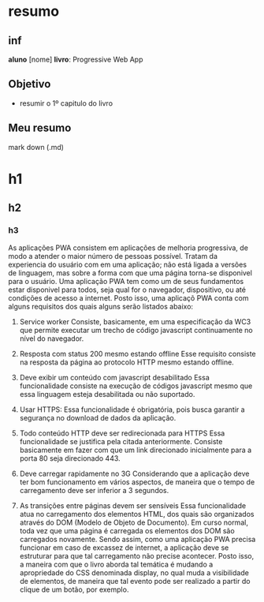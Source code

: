 # resumo
## inf
**aluno** [nome]
**livro**: Progressive Web App
## Objetivo 
- resumir o 1º capitulo do livro 
## Meu resumo 

mark down (.md)
# h1
## h2 
### h3 


As aplicações PWA consistem em aplicações de melhoria progressiva, de modo a atender o maior número de pessoas possível. Tratam da experiencia do usuário com em uma aplicação; não está ligada a versões de linguagem, mas sobre a forma com que uma página torna-se disponivel para o usuário. 
Uma aplicação PWA tem como um de seus fundamentos estar disponivel para todos, seja qual for o navegador, dispositivo, ou até condições de acesso a internet. 
Posto isso, uma aplicaçõ PWA conta com alguns requisitos dos quais alguns serão listados abaixo:

1. Service worker
Consiste, basicamente, em uma especificação da WC3 que permite executar um trecho de código javascript continuamente no nível do navegador. 

2. Resposta com status 200 mesmo estando offline
Esse requisito consiste na resposta da página ao protocolo HTTP mesmo estando offline. 

3. Deve exibir um  conteúdo com javascript desabilitado
Essa funcionalidade consiste na execução de códigos javascript mesmo que essa linguagem esteja desabilitada ou não suportado.

4. Usar HTTPS: 
Essa funcionalidade é obrigatória, pois busca garantir a segurança no download de dados da aplicação. 

5. Todo conteúdo HTTP deve ser redirecionada para HTTPS
Essa funcionalidade se justifica pela citada anteriormente. Consiste basicamente em fazer com que um link direcionado inicialmente para a porta 80 seja direcionado 443. 

6. Deve carregar rapidamente no 3G 
Considerando que a aplicação deve ter bom funcionamento em vários aspectos,  de maneira que o tempo de carregamento deve ser inferior a 3 segundos. 


7. As transições entre páginas devem ser sensíveis 
Essa funcionalidade atua no carregamento dos elementos HTML, dos quais são organizados através do DOM (Modelo de Objeto de Documento). Em curso normal, toda vez que uma página é carregada os elementos dos DOM são carregados novamente. Sendo assim, como uma aplicação PWA precisa funcionar em caso de excassez de internet, a aplicação deve se estruturar para que tal carregamento não precise acontecer. Posto isso, a maneira com que o livro aborda tal temática é mudando a apropriedade do CSS denominada display, no qual muda a visibilidade de elementos, de maneira que tal evento pode ser realizado a partir do clique de um botão, por exemplo. 


